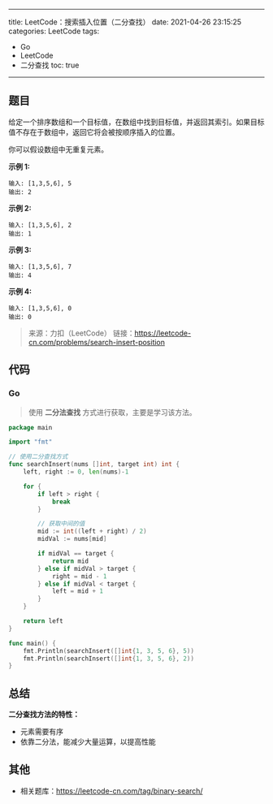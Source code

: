 ----
title: LeetCode：搜索插入位置（二分查找）
date: 2021-04-26 23:15:25
categories: LeetCode
tags: 
- Go
- LeetCode
- 二分查找
toc: true
----

## 题目

给定一个排序数组和一个目标值，在数组中找到目标值，并返回其索引。如果目标值不存在于数组中，返回它将会被按顺序插入的位置。

你可以假设数组中无重复元素。

**示例 1:**

```
输入: [1,3,5,6], 5
输出: 2
```

<!-- more -->

**示例 2:**

```
输入: [1,3,5,6], 2
输出: 1
```

**示例 3:**

```
输入: [1,3,5,6], 7
输出: 4
```

**示例 4:**

```
输入: [1,3,5,6], 0
输出: 0
```

> 来源：力扣（LeetCode）
> 链接：https://leetcode-cn.com/problems/search-insert-position

## 代码

### Go

> 使用 **二分法查找** 方式进行获取，主要是学习该方法。

```go
package main

import "fmt"

// 使用二分查找方式
func searchInsert(nums []int, target int) int {
	left, right := 0, len(nums)-1

	for {
		if left > right {
			break
		}

		// 获取中间的值
		mid := int((left + right) / 2)
		midVal := nums[mid]

		if midVal == target {
			return mid
		} else if midVal > target {
			right = mid - 1
		} else if midVal < target {
			left = mid + 1
		}
	}

	return left
}

func main() {
	fmt.Println(searchInsert([]int{1, 3, 5, 6}, 5))
	fmt.Println(searchInsert([]int{1, 3, 5, 6}, 2))
}
```

## 总结

**二分查找方法的特性：**

- 元素需要有序
- 依靠二分法，能减少大量运算，以提高性能

## 其他

- 相关题库：https://leetcode-cn.com/tag/binary-search/